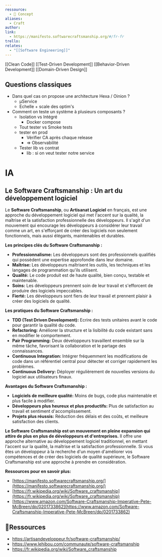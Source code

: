 ```yaml
---
ressource:
  - 🧠 Concept
aliases:
  - Craft
author: 
link:
  - https://manifesto.softwarecraftsmanship.org/#/fr-fr
trello: 
relates:
  - "[[Software Engineering]]"
---
```



[[Clean Code]]
[[Test-Driven Development]]
[[Behavior-Driven Development]]
[[Domain-Driven Design]]

## Questions classiques 

- Dans quel cas on propose une architecture Hexa / Oinion ?
	- µService
	- Echelle + scale des optim's
- Comment on teste un système à plusieurs composants ?
	- Isolation vs Intégré 
		- Docker compose
	- Tout tester vs Smoke tests
	- tester en prod
		- Vérifier CA après chaque release
		- => Observabilité
	- Tester lib vs contrat
		- lib : si on veut tester notre service

# IA


## Le Software Craftsmanship : Un art du développement logiciel

Le **Software Craftsmanship**, ou **Artisanat Logiciel** en français, est une approche du développement logiciel qui met l'accent sur la qualité, la maîtrise et la satisfaction professionnelle des développeurs. Il s'agit d'un mouvement qui encourage les développeurs à considérer leur travail comme un art, en s'efforçant de créer des logiciels non seulement fonctionnels, mais aussi élégants, maintenables et durables.

**Les principes clés du Software Craftsmanship :**

- **Professionnalisme:** Les développeurs sont des professionnels qualifiés qui possèdent une expertise approfondie dans leur domaine.
- **Maîtrise:** Les développeurs maîtrisent les outils, les techniques et les langages de programmation qu'ils utilisent.
- **Qualité:** Le code produit est de haute qualité, bien conçu, testable et maintenable.
- **Soins:** Les développeurs prennent soin de leur travail et s'efforcent de produire des logiciels impeccables.
- **Fierté:** Les développeurs sont fiers de leur travail et prennent plaisir à créer des logiciels de qualité.

**Les pratiques du Software Craftsmanship :**

- **TDD (Test Driven Development):** Ecrire des tests unitaires avant le code pour garantir la qualité du code.
- **Refactoring:** Améliorer la structure et la lisibilité du code existant sans en modifier le comportement.
- **Pair Programming:** Deux développeurs travaillent ensemble sur la même tâche, favorisant la collaboration et le partage des connaissances.
- **Continuous Integration:** Intégrer fréquemment les modifications de code dans un référentiel central pour détecter et corriger rapidement les problèmes.
- **Continuous Delivery:** Déployer régulièrement de nouvelles versions du logiciel aux utilisateurs finaux.

**Avantages du Software Craftsmanship :**

- **Logiciels de meilleure qualité:** Moins de bugs, code plus maintenable et plus facile à modifier.
- **Développeurs plus heureux et plus productifs:** Plus de satisfaction au travail et sentiment d'accomplissement.
- **Projets plus réussis:** Réduction des délais et des coûts, et meilleure satisfaction des clients.

**Le Software Craftsmanship est un mouvement en pleine expansion qui attire de plus en plus de développeurs et d'entreprises.** Il offre une approche alternative au développement logiciel traditionnel, en mettant l'accent sur la qualité, la maîtrise et la satisfaction professionnelle. Si vous êtes un développeur à la recherche d'un moyen d'améliorer vos compétences et de créer des logiciels de qualité supérieure, le Software Craftsmanship est une approche à prendre en considération.

**Ressources pour en savoir plus:**

- [https://manifesto.softwarecraftsmanship.org/](https://manifesto.softwarecraftsmanship.org/)
- [https://fr.wikipedia.org/wiki/Software_craftsmanship](https://fr.wikipedia.org/wiki/Software_craftsmanship)
- [https://www.amazon.com/Software-Craftsmanship-Imperative-Pete-McBreen/dp/0201733862](https://www.amazon.com/Software-Craftsmanship-Imperative-Pete-McBreen/dp/0201733862)


## 🔗Ressources 

- https://artisandeveloppeur.fr/software-craftsmanship/
- https://www.lehibou.com/communaute/software-craftsmanship
- https://fr.wikipedia.org/wiki/Software_craftsmanship
